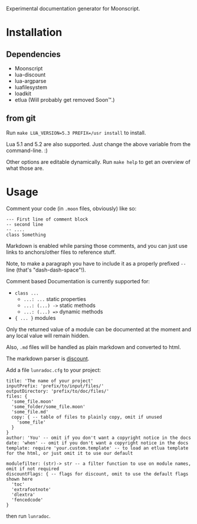 
Experimental documentation generator for Moonscript.

# Installation

## Dependencies

- Moonscript
- lua-discount
- lua-argparse
- luafilesystem
- loadkit
- etlua (Will probably get removed Soon™.)

## from git

Run `make LUA_VERSION=5.3 PREFIX=/usr install` to install.

Lua 5.1 and 5.2 are also supported. Just change the above variable from the command-line. :)

Other options are editable dynamically. Run `make help` to get an overview of what those are.

# Usage

Comment your code (in `.moon` files, obviously) like so:

```moonscript
--- First line of comment block
-- second line
-- ....
class Something
```

Markdown is enabled while parsing those comments, and you can just use links to anchors/other files to reference stuff.

Note, to make a paragraph you have to include it as a properly prefixed `-- ` line (that's "dash-dash-space"!).

Comment based Documentation is currently supported for:

* `class ...`
  - `...: ...` static properties
  - `...: (...) ->` static methods
  - `...: (...) =>` dynamic methods
* `{ ... }` modules

Only the returned value of a module can be documented at the moment and any local value will remain hidden.

Also, `.md` files will be handled as plain markdown and converted to html.

The markdown parser is [discount](https://github.com/craigbarnes/lua-discount).

Add a file `lunradoc.cfg` to your project:

```moonscript
title: 'The name of your project'
inputPrefix: 'prefix/to/input/files/'
outputDirectory: 'prefix/to/doc/files/'
files: {
  'some_file.moon'
  'some_folder/some_file.moon'
  'some_file.md'
  copy: { -- table of files to plainly copy, omit if unused
    'some_file'
  }
}
author: 'You' -- omit if you don't want a copyright notice in the docs
date: 'when' -- omit if you don't want a copyright notice in the docs
template: require 'your.custom.template' -- to load an etlua template for the html, or just omit it to use our default

modulefilter: (str)-> str -- a filter function to use on module names, omit if not required
discountFlags: { -- flags for discount, omit to use the default flags shown here
  'toc'
  'extrafootnote'
  'dlextra'
  'fencedcode'
}
```

then run `lunradoc`.

